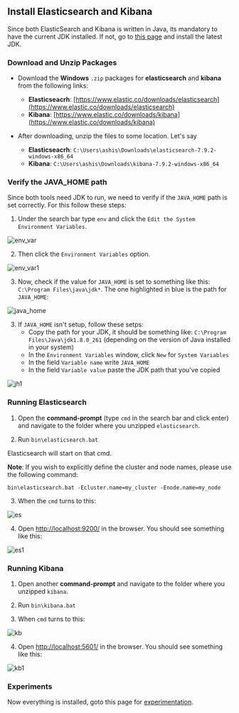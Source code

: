 ## Install Elasticsearch and Kibana

Since both ElasticSearch and Kibana is written in Java, its mandatory to have the current JDK installed. If not, go to [this page](https://www.oracle.com/java/technologies/javase-jdk11-downloads.html) and install the latest JDK.

### Download and Unzip Packages

* Download the **Windows** `.zip` packages for **elasticsearch** and **kibana** from the following links:
    * **Elasticseacrh**: [https://www.elastic.co/downloads/elasticsearch](https://www.elastic.co/downloads/elasticsearch)
    * **Kibana**: [https://www.elastic.co/downloads/kibana](https://www.elastic.co/downloads/kibana)

* After downloading, unzip the files to some location. Let's say
    * **Elasticseacrh**: `C:\Users\ashis\Downloads\elasticsearch-7.9.2-windows-x86_64`
    * **Kibana**: `C:\Users\ashis\Downloads\kibana-7.9.2-windows-x86_64`

### Verify the JAVA_HOME path

Since both tools need JDK to run, we need to verify if the `JAVA_HOME` path is set correctly. For this follow these steps:

1. Under the search bar type `env` and click the `Edit the System Environment Variables`.

![env_var](/images/env_var1.jpg)

2. Then click the `Environment Variables` option.

![env_var1](/images/env_var2.jpg)

3. Now, check if the value for `JAVA_HOME` is set to something like this: `C:\Program Files\java\jdk*`. The one highlighted in blue is the path for `JAVA_HOME`:

![java_home](/images/java_home1.jpg)

3. If `JAVA_HOME` isn't setup, follow these setps:
    * Copy the path for your JDK, it should be something like: `C:\Program Files\Java\jdk1.8.0_261` (depending on the version of Java installed in your system)
    * In the `Environment Variables` window, click `New` for `System Variables`
    * In the field `Variable name` write `JAVA_HOME`
    * In the field `Variable value` paste the JDK path that you've copied

![jh1](/images/java_home2.jpg)

### Running Elasticsearch

1. Open the **command-prompt** (type `cmd` in the search bar and click enter) and navigate to the folder where you unzipped `elasticsearch`.

2. Run `bin\elasticsearch.bat`

Elasticsearch will start on that cmd.

**Note**: If you wish to explicitly define the cluster and node names, please use the following command:

`bin\elasticsearch.bat -Ecluster.name=my_cluster -Enode.name=my_node`

3. When the `cmd` turns to this:

![es](/images/es_cmd.jpg)

4. Open [http://localhost:9200/](http://localhost:9200/) in the browser. You should see something like this:

![es1](/images/es_open.jpg)


### Running Kibana

1. Open another **command-prompt** and navigate to the folder where you unzipped `kibana`.

2. Run `bin\kibana.bat`

3.  When `cmd` turns to this:

![kb](/images/kb_cmd.jpg)

4. Open [http://localhost:5601/](http://localhost:5601/) in the browser. You should see something like this:

![kb1](/images/kb_open.jpg)

### Experiments

Now everything is installed, goto this page for [experimentation](https://ashishu007.github.io/elasticsearch-kibana).